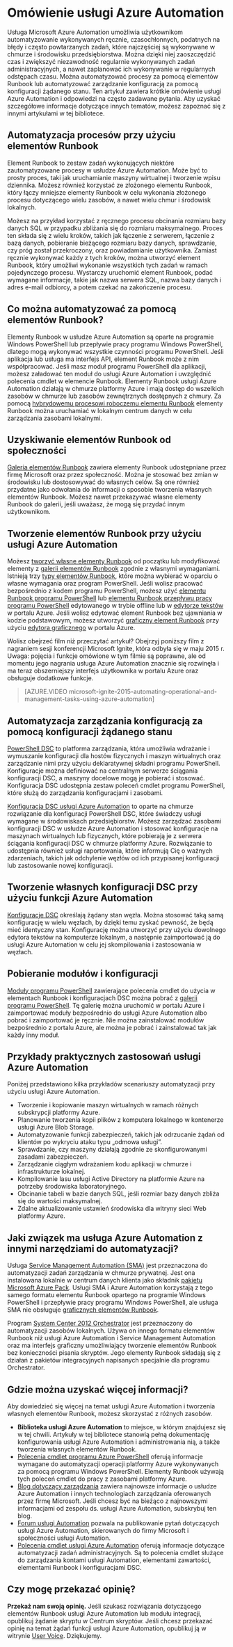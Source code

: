 <properties
    pageTitle="Co to jest usługa Azure Automation | Microsoft Azure"
    description="Dowiedz się, jakie korzyści oferuje usługa Azure Automation, i uzyskaj odpowiedzi na typowe pytania, aby móc rozpocząć tworzenie przy użyciu elementów Runbook i konfiguracji DSC usługi Azure Automation."
    services="automation"
    documentationCenter=""
    authors="mgoedtel"
    manager="jwhit"
    editor=""
    keywords="co to jest usługa automation, azure automation, przykłady usługi azure automation"/>
<tags
    ms.service="automation"
    ms.workload="tbd"
    ms.tgt_pltfrm="na"
    ms.devlang="na"
    ms.topic="get-started-article" 
    ms.date="05/10/2016"
    ms.author="magoedte;bwren"/>


# Omówienie usługi Azure Automation

Usługa Microsoft Azure Automation umożliwia użytkownikom automatyzowanie wykonywanych ręcznie, czasochłonnych, podatnych na błędy i często powtarzanych zadań, które najczęściej są wykonywane w chmurze i środowisku przedsiębiorstwa. Można dzięki niej zaoszczędzić czas i zwiększyć niezawodność regularnie wykonywanych zadań administracyjnych, a nawet zaplanować ich wykonywanie w regularnych odstępach czasu. Można automatyzować procesy za pomocą elementów Runbook lub automatyzować zarządzanie konfiguracją za pomocą konfiguracji żądanego stanu. Ten artykuł zawiera krótkie omówienie usługi Azure Automation i odpowiedzi na często zadawane pytania. Aby uzyskać szczegółowe informacje dotyczące innych tematów, możesz zapoznać się z innymi artykułami w tej bibliotece.


## Automatyzacja procesów przy użyciu elementów Runbook

Element Runbook to zestaw zadań wykonujących niektóre zautomatyzowane procesy w usłudze Azure Automation. Może być to prosty proces, taki jak uruchamianie maszyny wirtualnej i tworzenie wpisu dziennika. Możesz również korzystać ze złożonego elementu Runbook, który łączy mniejsze elementy Runbook w celu wykonania złożonego procesu dotyczącego wielu zasobów, a nawet wielu chmur i środowisk lokalnych.  

Możesz na przykład korzystać z ręcznego procesu obcinania rozmiaru bazy danych SQL w przypadku zbliżania się do rozmiaru maksymalnego. Proces ten składa się z wielu kroków, takich jak łączenie z serwerem, łączenie z bazą danych, pobieranie bieżącego rozmiaru bazy danych, sprawdzanie, czy próg został przekroczony, oraz powiadamianie użytkownika. Zamiast ręcznie wykonywać każdy z tych kroków, można utworzyć element Runbook, który umożliwi wykonanie wszystkich tych zadań w ramach pojedynczego procesu. Wystarczy uruchomić element Runbook, podać wymagane informacje, takie jak nazwa serwera SQL, nazwa bazy danych i adres e-mail odbiorcy, a potem czekać na zakończenie procesu. 


## Co można automatyzować za pomocą elementów Runbook?

Elementy Runbook w usłudze Azure Automation są oparte na programie Windows PowerShell lub przepływie pracy programu Windows PowerShell, dlatego mogą wykonywać wszystkie czynności programu PowerShell. Jeśli aplikacja lub usługa ma interfejs API, element Runbook może z nim współpracować. Jeśli masz moduł programu PowerShell dla aplikacji, możesz załadować ten moduł do usługi Azure Automation i uwzględnić polecenia cmdlet w elemencie Runbook. Elementy Runbook usługi Azure Automation działają w chmurze platformy Azure i mają dostęp do wszelkich zasobów w chmurze lub zasobów zewnętrznych dostępnych z chmury. Za pomocą [hybrydowemu procesowi roboczemu elementu Runbook](automation-hybrid-runbook-worker.md) elementy Runbook można uruchamiać w lokalnym centrum danych w celu zarządzania zasobami lokalnymi. 


## Uzyskiwanie elementów Runbook od społeczności

[Galeria elementów Runbook](automation-runbook-gallery.md#runbooks-in-runbook-gallery) zawiera elementy Runbook udostępniane przez firmę Microsoft oraz przez społeczność. Można je stosować bez zmian w środowisku lub dostosowywać do własnych celów. Są one również przydatne jako odwołania do informacji o sposobie tworzenia własnych elementów Runbook. Możesz nawet przekazywać własne elementy Runbook do galerii, jeśli uważasz, że mogą się przydać innym użytkownikom. 


## Tworzenie elementów Runbook przy użyciu usługi Azure Automation 

Możesz [tworzyć własne elementy Runbook](automation-creating-importing-runbook.md) od początku lub modyfikować elementy z [galerii elementów Runbook](http://msdn.microsoft.com/library/azure/dn781422.aspx) zgodnie z własnymi wymaganiami. Istnieją trzy [typy elementów Runbook](automation-runbook-types.md), które można wybierać w oparciu o własne wymagania oraz program PowerShell. Jeśli wolisz pracować bezpośrednio z kodem programu PowerShell, możesz użyć [elementu Runbook programu PowerShell](automation-runbook-types.md#powershell-runbooks) lub [elementu Runbook przepływu pracy programu PowerShell](automation-runbook-types.md#powershell-workflow-runbooks) edytowanego w trybie offline lub w [edytorze tekstów](http://msdn.microsoft.com/library/azure/dn879137.aspx) w portalu Azure. Jeśli wolisz edytować element Runbook bez ujawniania w kodzie podstawowym, możesz utworzyć [graficzny element Runbook](automation-runbook-types.md#graphical-runbooks) przy użyciu [edytora graficznego](automation-graphical-authoring-intro.md) w portalu Azure. 

Wolisz obejrzeć film niż przeczytać artykuł? Obejrzyj poniższy film z nagraniem sesji konferencji Microsoft Ignite, która odbyła się w maju 2015 r. Uwaga: pojęcia i funkcje omówione w tym filmie są poprawne, ale od momentu jego nagrania usługa Azure Automation znacznie się rozwinęła i ma teraz obszerniejszy interfejs użytkownika w portalu Azure oraz obsługuje dodatkowe funkcje.

> [AZURE.VIDEO microsoft-ignite-2015-automating-operational-and-management-tasks-using-azure-automation]


## Automatyzacja zarządzania konfiguracją za pomocą konfiguracji żądanego stanu 

[PowerShell DSC](https://technet.microsoft.com/library/dn249912.aspx) to platforma zarządzania, która umożliwia wdrażanie i wymuszanie konfiguracji dla hostów fizycznych i maszyn wirtualnych oraz zarządzanie nimi przy użyciu deklaratywnej składni programu PowerShell. Konfiguracje można definiować na centralnym serwerze ściągania konfiguracji DSC, a maszyny docelowe mogą je pobierać i stosować. Konfiguracja DSC udostępnia zestaw poleceń cmdlet programu PowerShell, które służą do zarządzania konfiguracjami i zasobami.  

[Konfiguracja DSC usługi Azure Automation](automation-dsc-overview.md) to oparte na chmurze rozwiązanie dla konfiguracji PowerShell DSC, które świadczy usługi wymagane w środowiskach przedsiębiorstw.  Możesz zarządzać zasobami konfiguracji DSC w usłudze Azure Automation i stosować konfiguracje na maszynach wirtualnych lub fizycznych, które pobierają je z serwera ściągania konfiguracji DSC w chmurze platformy Azure.  Rozwiązanie to udostępnia również usługi raportowania, które informują Cię o ważnych zdarzeniach, takich jak odchylenie węzłów od ich przypisanej konfiguracji lub zastosowanie nowej konfiguracji. 


## Tworzenie własnych konfiguracji DSC przy użyciu funkcji Azure Automation

[Konfiguracje DSC](automation-dsc-overview.md#azure-automation-dsc-terms) określają żądany stan węzła.  Można stosować taką samą konfigurację w wielu węzłach, by dzięki temu zyskać pewność, że będą mieć identyczny stan.  Konfigurację można utworzyć przy użyciu dowolnego edytora tekstów na komputerze lokalnym, a następnie zaimportować ją do usługi Azure Automation w celu jej skompilowania i zastosowania w węzłach.


## Pobieranie modułów i konfiguracji 

[Moduły programu PowerShell](automation-runbook-gallery.md#modules-in-powershell-gallery) zawierające polecenia cmdlet do użycia w elementach Runbook i konfiguracjach DSC można pobrać z [galerii programu PowerShell](http://www.powershellgallery.com/). Tę galerię można uruchomić w portalu Azure i zaimportować moduły bezpośrednio do usługi Azure Automation albo pobrać i zaimportować je ręcznie. Nie można zainstalować modułów bezpośrednio z portalu Azure, ale można je pobrać i zainstalować tak jak każdy inny moduł. 


## Przykłady praktycznych zastosowań usługi Azure Automation 

Poniżej przedstawiono kilka przykładów scenariuszy automatyzacji przy użyciu usługi Azure Automation. 

* Tworzenie i kopiowanie maszyn wirtualnych w ramach różnych subskrypcji platformy Azure. 
* Planowanie tworzenia kopii plików z komputera lokalnego w kontenerze usługi Azure Blob Storage. 
* Automatyzowanie funkcji zabezpieczeń, takich jak odrzucanie żądań od klientów po wykryciu ataku typu „odmowa usługi”. 
* Sprawdzanie, czy maszyny działają zgodnie ze skonfigurowanymi zasadami zabezpieczeń.
* Zarządzanie ciągłym wdrażaniem kodu aplikacji w chmurze i infrastrukturze lokalnej. 
* Kompilowanie lasu usługi Active Directory na platformie Azure na potrzeby środowiska laboratoryjnego. 
* Obcinanie tabeli w bazie danych SQL, jeśli rozmiar bazy danych zbliża się do wartości maksymalnej. 
* Zdalne aktualizowanie ustawień środowiska dla witryny sieci Web platformy Azure. 


## Jaki związek ma usługa Azure Automation z innymi narzędziami do automatyzacji?

Usługa [Service Management Automation (SMA)](http://technet.microsoft.com/library/dn469260.aspx) jest przeznaczona do automatyzacji zadań zarządzania w chmurze prywatnej. Jest ona instalowana lokalnie w centrum danych klienta jako składnik [pakietu Microsoft Azure Pack](https://www.microsoft.com/en-us/server-cloud/). Usługi SMA i Azure Automation korzystają z tego samego formatu elementu Runbook opartego na programie Windows PowerShell i przepływie pracy programu Windows PowerShell, ale usługa SMA nie obsługuje [graficznych elementów Runbook](automation-graphical-authoring-intro.md).  

Program [System Center 2012 Orchestrator](http://technet.microsoft.com/library/hh237242.aspx) jest przeznaczony do automatyzacji zasobów lokalnych. Używa on innego formatu elementów Runbook niż usługi Azure Automation i Service Management Automation oraz ma interfejs graficzny umożliwiający tworzenie elementów Runbook bez konieczności pisania skryptów. Jego elementy Runbook składają się z działań z pakietów integracyjnych napisanych specjalnie dla programu Orchestrator. 


## Gdzie można uzyskać więcej informacji? 

Aby dowiedzieć się więcej na temat usługi Azure Automation i tworzenia własnych elementów Runbook, możesz skorzystać z różnych zasobów. 

* **Biblioteka usługi Azure Automation** to miejsce, w którym znajdujesz się w tej chwili. Artykuły w tej bibliotece stanowią pełną dokumentację konfigurowania usługi Azure Automation i administrowania nią, a także tworzenia własnych elementów Runbook. 
* [Polecenia cmdlet programu Azure PowerShell](http://msdn.microsoft.com/library/jj156055.aspx) oferują informacje wymagane do automatyzacji operacji platformy Azure wykonywanych za pomocą programu Windows PowerShell. Elementy Runbook używają tych poleceń cmdlet do pracy z zasobami platformy Azure. 
* [Blog dotyczący zarządzania](https://azure.microsoft.com/blog/tag/azure-automation/) zawiera najnowsze informacje o usłudze Azure Automation i innych technologiach zarządzania oferowanych przez firmę Microsoft. Jeśli chcesz być na bieżąco z najnowszymi informacjami od zespołu ds. usługi Azure Automation, subskrybuj ten blog. 
* [Forum usługi Automation](http://go.microsoft.com/fwlink/p/?LinkId=390561) pozwala na publikowanie pytań dotyczących usługi Azure Automation, skierowanych do firmy Microsoft i społeczności usługi Automation. 
* [Polecenia cmdlet usługi Azure Automation](https://msdn.microsoft.com/library/mt244122.aspx) oferują informacje dotyczące automatyzacji zadań administracyjnych. Są to polecenia cmdlet służące do zarządzania kontami usługi Automation, elementami zawartości, elementami Runbook i konfiguracjami DSC.


## Czy mogę przekazać opinię? 

**Przekaż nam swoją opinię.** Jeśli szukasz rozwiązania dotyczącego elementów Runbook usługi Azure Automation lub modułu integracji, opublikuj żądanie skryptu w Centrum skryptów. Jeśli chcesz przekazać opinię na temat żądań funkcji usługi Azure Automation, opublikuj ją w witrynie [User Voice](http://feedback.windowsazure.com/forums/34192--general-feedback). Dziękujemy. 





<!--HONumber=Sep16_HO3-->


